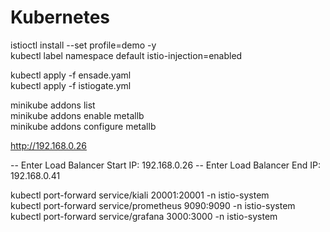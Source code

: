 # Kubernetes

istioctl install --set profile=demo -y \
kubectl label namespace default istio-injection=enabled 

kubectl apply -f ensade.yaml \
kubectl apply -f istiogate.yml 


minikube addons list  \
minikube addons enable metallb \
minikube addons configure metallb 

http://192.168.0.26

-- Enter Load Balancer Start IP: 192.168.0.26
-- Enter Load Balancer End IP: 192.168.0.41


kubectl port-forward service/kiali 20001:20001 -n istio-system \
kubectl port-forward service/prometheus 9090:9090 -n istio-system \
kubectl port-forward service/grafana 3000:3000 -n istio-system 
